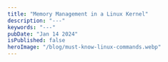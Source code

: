 ```yaml
---
title: "Memory Management in a Linux Kernel"
description: "---"
keywords: "---"
pubDate: "Jan 14 2024"
isPublished: false
heroImage: "/blog/must-know-linux-commands.webp"
---
```


